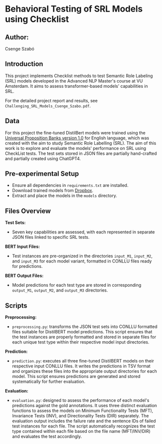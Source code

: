 # Behavioral Testing of SRL Models using Checklist

## Author: 

Csenge Szabó

## Introduction
This project implements Checklist methods to test Semantic Role Labeling (SRL) models developed in the Advanced NLP Master's course at VU Amsterdam. It aims to assess transformer-based models' capabilities in SRL.

For the detailed project report and results, see `Challenging_SRL_Models_Csenge_Szabo.pdf`.

## Data

For this project the fine-tuned DistilBert models were trained using the [Universal Proposition Banks version 1.0](https://universalpropositions.github.io) for English language, which was created with the aim to study Semantic Role Labelling (SRL). The aim of this work is to explore and evaluate the models' performance on SRL using CheckList tests. The test sets stored in JSON files are partially hand-crafted and partially created using ChatGPT4.

## Pre-experimental Setup
- Ensure all dependencies in `requirements.txt` are installed.
- Download trained models from [Dropbox](https://www.dropbox.com/scl/fo/xv6pkmvqfs4eaptr0aw9i/h?rlkey=jk8ggqbkrngjclxduq2fod3dy&dl=0).
- Extract and place the models in the `models` directory.

## Files Overview
**Test Sets:**
- Seven key capabilities are assessed, with each represented in separate JSON files linked to specific SRL tests.

**BERT Input Files:**
- Test instances are pre-organized in the directories `input_M1`, `input_M2`, and `input_M3` for each model variant, formatted in CONLLU files ready for predictions.

**BERT Output Files:**
- Model predictions for each test type are stored in corresponding `output_M1`, `output_M2`, and `output_M3` directories.

## Scripts
**Preprocessing:**
- `preprocessing.py`: transforms the JSON test sets into CONLLU formatted files suitable for DistilBERT model predictions. This script ensures that the test instances are properly formatted and stored in separate files for each unique test type within their respective model input directories.

**Prediction:**
- `prediction.py`: executes all three fine-tuned DistilBERT models on their respective input CONLLU files. It writes the predictions in TSV format and organizes these files into the appropriate output directories for each model. This script ensures predictions are generated and stored systematically for further evaluation.

**Evaluation:**
- `evaluation.py`: designed to assess the performance of each model's predictions against the gold annotations. It uses three distinct evaluation functions to assess the models on Minimum Functionality Tests (MFT), Invariance Tests (INV), and Directionality Tests (DIR) separately. The evaluation output includes the failure rate and the sentence IDs of failed test instances for each file. The script automatically recognizes the test type contained within each file based on the file name (MFT/INV/DIR) and evaluates the test accordingly.







